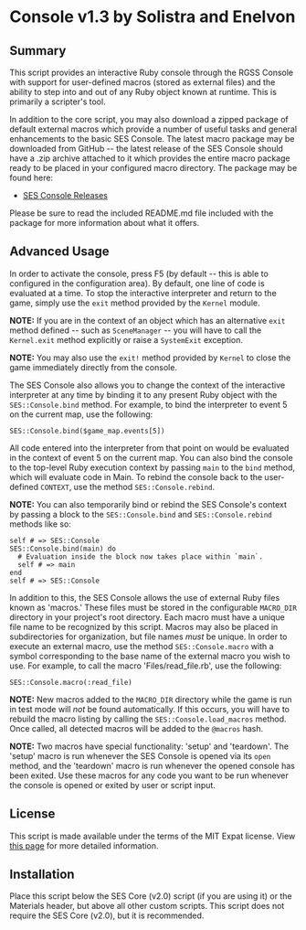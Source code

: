 
Console v1.3 by Solistra and Enelvon
=============================================================================

Summary
-----------------------------------------------------------------------------
  This script provides an interactive Ruby console through the RGSS Console
with support for user-defined macros (stored as external files) and the
ability to step into and out of any Ruby object known at runtime. This is
primarily a scripter's tool.

  In addition to the core script, you may also download a zipped package of
default external macros which provide a number of useful tasks and general
enhancements to the basic SES Console. The latest macro package may be
downloaded from GitHub -- the latest release of the SES Console should have a
.zip archive attached to it which provides the entire macro package ready to
be placed in your configured macro directory. The package may be found here:

  * [SES Console Releases](https://github.com/sesvxace/console/releases)

Please be sure to read the included README.md file included with the package
for more information about what it offers.

Advanced Usage
-----------------------------------------------------------------------------
  In order to activate the console, press F5 (by default -- this is able to
configured in the configuration area). By default, one line of code is
evaluated at a time. To stop the interactive interpreter and return to the
game, simply use the `exit` method provided by the `Kernel` module.

  **NOTE:** If you are in the context of an object which has an alternative
`exit` method defined -- such as `SceneManager` -- you will have to call the
`Kernel.exit` method explicitly or raise a `SystemExit` exception.

  **NOTE:** You may also use the `exit!` method provided by `Kernel` to close
the game immediately directly from the console.

  The SES Console also allows you to change the context of the interactive
interpreter at any time by binding it to any present Ruby object with the
`SES::Console.bind` method. For example, to bind the interpreter to event 5
on the current map, use the following:

    SES::Console.bind($game_map.events[5])

  All code entered into the interpreter from that point on would be evaluated
in the context of event 5 on the current map. You can also bind the console
to the top-level Ruby execution context by passing `main` to the `bind`
method, which will evaluate code in Main. To rebind the console back to the
user-defined `CONTEXT`, use the method `SES::Console.rebind`.

  **NOTE:** You can also temporarily bind or rebind the SES Console's context
by passing a block to the `SES::Console.bind` and `SES::Console.rebind`
methods like so:

    self # => SES::Console
    SES::Console.bind(main) do
      # Evaluation inside the block now takes place within `main`.
      self # => main
    end
    self # => SES::Console

  In addition to this, the SES Console allows the use of external Ruby files
known as 'macros.' These files must be stored in the configurable `MACRO_DIR`
directory in your project's root directory. Each macro must have a unique
file name to be recognized by this script. Macros may also be placed in
subdirectories for organization, but file names *must* be unique. In order to
execute an external macro, use the method `SES::Console.macro` with a symbol
corresponding to the base name of the external macro you wish to use. For
example, to call the macro 'Files/read_file.rb', use the following:

    SES::Console.macro(:read_file)

  **NOTE:** New macros added to the `MACRO_DIR` directory while the game is
run in test mode will *not* be found automatically. If this occurs, you will
have to rebuild the macro listing by calling the `SES::Console.load_macros`
method. Once called, all detected macros will be added to the `@macros` hash.

  **NOTE:** Two macros have special functionality: 'setup' and 'teardown'.
The 'setup' macro is run whenever the SES Console is opened via its `open`
method, and the 'teardown' macro is run whenever the opened console has been
exited. Use these macros for any code you want to be run whenever the console
is opened or exited by user or script input.

License
-----------------------------------------------------------------------------
  This script is made available under the terms of the MIT Expat license.
View [this page](http://sesvxace.wordpress.com/license/) for more detailed
information.

Installation
-----------------------------------------------------------------------------
  Place this script below the SES Core (v2.0) script (if you are using it) or
the Materials header, but above all other custom scripts. This script does
not require the SES Core (v2.0), but it is recommended.

